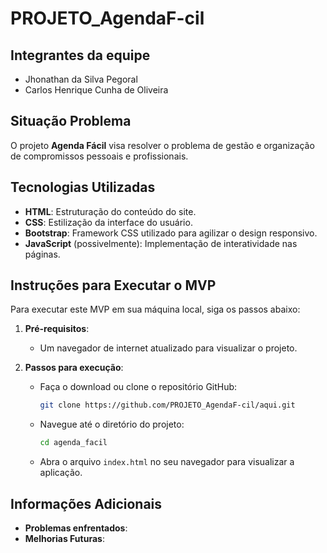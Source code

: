 # PROJETO_AgendaF-cil

## Integrantes da equipe
- Jhonathan da Silva Pegoral
- Carlos Henrique Cunha de Oliveira

## Situação Problema
O projeto **Agenda Fácil** visa resolver o problema de gestão e organização de compromissos pessoais e profissionais. 

## Tecnologias Utilizadas
- **HTML**: Estruturação do conteúdo do site.
- **CSS**: Estilização da interface do usuário.
- **Bootstrap**: Framework CSS utilizado para agilizar o design responsivo.
- **JavaScript** (possivelmente): Implementação de interatividade nas páginas.

## Instruções para Executar o MVP
Para executar este MVP em sua máquina local, siga os passos abaixo:

1. **Pré-requisitos**:
   - Um navegador de internet atualizado para visualizar o projeto.

2. **Passos para execução**:
   - Faça o download ou clone o repositório GitHub:
     ```bash
     git clone https://github.com/PROJETO_AgendaF-cil/aqui.git
     ```
   - Navegue até o diretório do projeto:
     ```bash
     cd agenda_facil
     ```
   - Abra o arquivo `index.html` no seu navegador para visualizar a aplicação.

## Informações Adicionais
- **Problemas enfrentados**:
- **Melhorias Futuras**:

